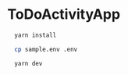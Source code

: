 # ToDoActivityApp

```bash
  yarn install
```

```bash
  cp sample.env .env
```

```bash
  yarn dev
```